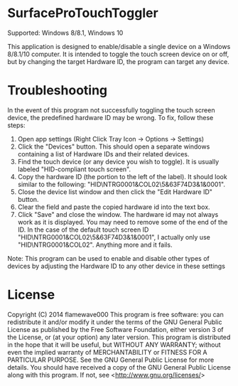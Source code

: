 SurfaceProTouchToggler
======================

Supported: Windows 8/8.1, Windows 10

This application is designed to enable/disable a single device on a Windows 8/8.1/10 computer. It is intended to toggle the touch screen device on or off, but by changing the target Hardware ID, the program can target any device.

Troubleshooting
===============
In the event of this program not successfully toggling the touch screen device, the predefined hardware ID may be wrong. To fix, follow these steps:

1.	Open app settings (Right Click Tray Icon -&gt; Options -&gt; Settings)
2.	Click the \"Devices\" button. This should open a separate windows containing a list of Hardware IDs and their related devices.
3.	Find the touch device (or any device you wish to toggle). It is usually labeled \"HID-compliant touch screen\".
4.	Copy the hardware ID (the portion to the left of the label). It should look similar to the following: \"HID\\NTRG0001&amp;COL02\\5&amp;63F74D3&amp;1&amp;0001\".
5.	Close the device list window and then click the \"Edit Hardware ID\" button.
6.	Clear the field and paste the copied hardware id into the text box.
7.	Click \"Save\" and close the window.
The hardware id may not always work as it is displayed. You may need to remove some of the end of the ID. In the case of the default touch screen ID \"HID\\NTRG0001&amp;COL02\\5&amp;63F74D3&amp;1&amp;0001\", I actually only use \"HID\\NTRG0001&amp;COL02\". Anything more and it fails.

Note: This program can be used to enable and disable other types of devices by adjusting the Hardware ID to any other device in these settings

License
=======
Copyright (C) 2014  flamewave000
This program is free software: you can redistribute it and/or modify it under the terms of the GNU General Public License as published by the Free Software Foundation, either version 3 of the License, or (at your option) any later version.
This program is distributed in the hope that it will be useful, but WITHOUT ANY WARRANTY; without even the implied warranty of MERCHANTABILITY or FITNESS FOR A PARTICULAR PURPOSE.  See the GNU General Public License for more details.
You should have received a copy of the GNU General Public License along with this program.  If not, see &lt;http://www.gnu.org/licenses/&gt;
